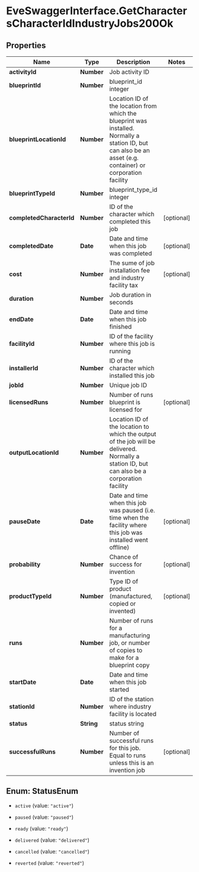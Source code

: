 # EveSwaggerInterface.GetCharactersCharacterIdIndustryJobs200Ok

## Properties
Name | Type | Description | Notes
------------ | ------------- | ------------- | -------------
**activityId** | **Number** | Job activity ID | 
**blueprintId** | **Number** | blueprint_id integer | 
**blueprintLocationId** | **Number** | Location ID of the location from which the blueprint was installed. Normally a station ID, but can also be an asset (e.g. container) or corporation facility | 
**blueprintTypeId** | **Number** | blueprint_type_id integer | 
**completedCharacterId** | **Number** | ID of the character which completed this job | [optional] 
**completedDate** | **Date** | Date and time when this job was completed | [optional] 
**cost** | **Number** | The sume of job installation fee and industry facility tax | [optional] 
**duration** | **Number** | Job duration in seconds | 
**endDate** | **Date** | Date and time when this job finished | 
**facilityId** | **Number** | ID of the facility where this job is running | 
**installerId** | **Number** | ID of the character which installed this job | 
**jobId** | **Number** | Unique job ID | 
**licensedRuns** | **Number** | Number of runs blueprint is licensed for | [optional] 
**outputLocationId** | **Number** | Location ID of the location to which the output of the job will be delivered. Normally a station ID, but can also be a corporation facility | 
**pauseDate** | **Date** | Date and time when this job was paused (i.e. time when the facility where this job was installed went offline) | [optional] 
**probability** | **Number** | Chance of success for invention | [optional] 
**productTypeId** | **Number** | Type ID of product (manufactured, copied or invented) | [optional] 
**runs** | **Number** | Number of runs for a manufacturing job, or number of copies to make for a blueprint copy | 
**startDate** | **Date** | Date and time when this job started | 
**stationId** | **Number** | ID of the station where industry facility is located | 
**status** | **String** | status string | 
**successfulRuns** | **Number** | Number of successful runs for this job. Equal to runs unless this is an invention job | [optional] 


<a name="StatusEnum"></a>
## Enum: StatusEnum


* `active` (value: `"active"`)

* `paused` (value: `"paused"`)

* `ready` (value: `"ready"`)

* `delivered` (value: `"delivered"`)

* `cancelled` (value: `"cancelled"`)

* `reverted` (value: `"reverted"`)




